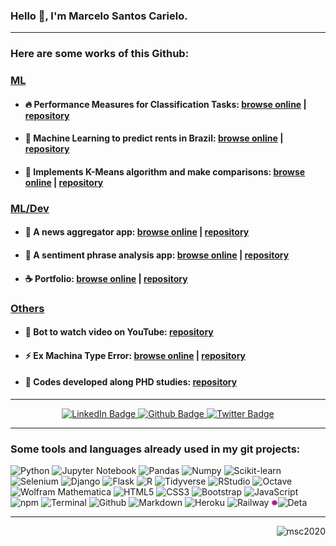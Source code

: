 <h3>Hello 👋, I'm Marcelo Santos Carielo.</h3> 

<hr>

<h3>Here are some works of this Github:</h3>

<div>
    <h3><u>ML</u></h3>
    <ul>
        <li><h4>🔥 Performance Measures for Classification Tasks: <a href="https://github.com/msc2020/ml-metrics-classification/blob/main/notebooks/ml_metrics_classification_pt1.ipynb">browse online</a> | <a href="https://github.com/msc2020/ml-metrics-classification">repository</a>
        </h4></li>
        <li><h4>🐧 Machine Learning to predict rents in Brazil: <a href="https://mybinder.org/v2/gh/msc2020/brazil-rents-machine-learning/HEAD?labpath=Machine%20Learning%20-%20Predict%20rent%20value.ipynb">browse online</a> | <a href="https://github.com/msc2020/brazil-rents-machine-learning">repository</a>
        </h4></li>
        <li><h4>🌱 Implements K-Means algorithm and make comparisons: <a href="https://mybinder.org/v2/gh/msc2020/ml-k-means/HEAD?labpath=notebooks%2Fml_kmeans.ipynb">browse online</a> | <a href="https://github.com/msc2020/ml-k-means">repository</a>
        </h4></li>
    </ul>
</div>
<div>
    <h3><u>ML/Dev</u></h3>
    <ul>
        <li><h4>📄 A news aggregator app: <a href="https://newsaggapp-1-j9368482.deta.app/">browse online</a> | <a href="https://github.com/msc2020/news-agg-app">repository</a>
        </h4></li>
        <li><h4>👀 A sentiment phrase analysis app: <a href="https://spacedetafiles-1-p8717802.deta.app/">browse online</a> | <a href="https://github.com/msc2020/type-a-phrase-app">repository</a>
        </h4></li>
        <li><h4>☕ Portfolio: <a href="https://portfolio-1-c9901895.deta.app/">browse online</a> | <a href="https://github.com/msc2020/app-home-page">repository</a>
        </h4></li>
    </ul>
</div>
<div>
    <h3><u>Others</u></h3>
    <ul>
        <li><h4>🤖 Bot to watch video on YouTube: <a href="https://github.com/msc2020/bot-youtube">repository</a>
        </h4></li>
        <li><h4>⚡ Ex Machina Type Error: <a href="https://mybinder.org/v2/gh/msc2020/ex-machina-type-error/HEAD?labpath=Ex%20Machina.ipynb">browse online</a> | <a href="https://github.com/msc2020/ex-machina-type-error">repository</a>
        </h4></li>
         <li><h4>🧰 Codes developed along PHD studies: <a href="https://github.com/msc2020/intersecao_de_esferas">repository</a>
        </h4></li>    
    </ul>
</div>

<hr>
<div align="center">
  <a href="https://br.linkedin.com/in/marcelo-santos-carielo-304143224">
    <img src="https://img.shields.io/badge/LinkedIn-blue?style=for-the-badge&logo=linkedin&logoColor=white" alt="LinkedIn Badge"/>
  </a>
  <a href="https://github.com/msc2020">
    <img src="https://img.shields.io/badge/Github-181717?style=for-the-badge&logo=github&logoColor=white" alt="Github Badge"/>
  </a>
  <a href="https://kaggle.com/msc2021">
    <img src="https://img.shields.io/badge/Kaggle-20BEFF?style=for-the-badge&logo=&logoColor=white" alt="Twitter Badge"/>
    <!-- <img src="https://storage.googleapis.com/kaggle-media/Kaggle%20Brand%20Guidelines%20CMS/transparent%20logo.png" width="7%" height="7%"> -->
  </a>
</div>

<hr>
<h3>Some tools and languages already used in my git projects:</h3>
<p>
    <img alt="Python" src="https://img.shields.io/badge/-Python-3776AB?style=flat-square&logo=python&logoColor=white"/>
    <img alt="Jupyter Notebook" src="https://img.shields.io/badge/-Jupyter Notebook-F37626?style=flat-square&logo=jupyter&logoColor=white"/>
    <img alt="Pandas" src="https://img.shields.io/badge/-Pandas-150458?style=flat-square&logo=pandas&logoColor=white"/>
    <img alt="Numpy" src="https://img.shields.io/badge/-Numpy-013243?style=flat-square&logo=numpy&logoColor=white"/>
    <img alt="Scikit-learn" src="https://img.shields.io/badge/-Scikitlearn-F7931E?style=flat-square&logo=scikitlearn&logoColor=white"/>
    <img alt="Selenium" src="https://img.shields.io/badge/-Selenium-43B02A?style=flat-square&logo=selenium&logoColor=white"/>
    <img alt="Django" src="https://img.shields.io/badge/-Django-092E20?style=flat-square&logo=django&logoColor=white"/>
    <img alt="Flask" src="https://img.shields.io/badge/-Flask-000000?style=flat-square&logo=flask&logoColor=white"/>
    <img alt="R" src="https://img.shields.io/badge/-R-276DC3?style=flat-square&logo=r&logoColor=white"/>
    <img alt="Tidyverse" src="https://img.shields.io/badge/-Tidyverse-1A162D?style=flat-square&logo=tidyverse&logoColor=white"/>
    <img alt="RStudio" src="https://img.shields.io/badge/-RStudio-75AADB?style=flat-square&logo=rstudio&logoColor=white"/>
    <img alt="Octave" src="https://img.shields.io/badge/-Octave-0790C0?style=flat-square&logo=octave&logoColor=white"/>
    <img alt="Wolfram Mathematica" src="https://img.shields.io/badge/-Wolfram Mathematica-DD1100?style=flat-square&logo=wolframmathematica&logoColor=white"/>
    <img alt="HTML5" src="https://img.shields.io/badge/-HTML-d84924?style=flat-square&logo=html5&logoColor=white"/>
    <img alt="CSS3" src="https://img.shields.io/badge/-CSS-214ce5?style=flat-square&logo=css3&logoColor=white"/> <img alt="Bootstrap" src="https://img.shields.io/badge/-Bootstrap-533979?style=flat-square&logo=bootstrap&logoColor=white"/>
    <img alt="JavaScript" src="https://img.shields.io/badge/-JavaScript-f5de19?style=flat-square&logo=javascript&logoColor=black"/>
    <img alt="npm" src="https://img.shields.io/badge/-NPM-CB3837?style=flat-square&logo=npm&logoColor=white" />
    <img alt="Terminal" src="https://img.shields.io/badge/-Terminal-white?style=flat-square&logo=gnometerminal&logoColor=black"/>
    <img alt="Github" src="https://img.shields.io/badge/-GitHub-181717?style=flat-square&logo=github&logoColor=white"/>
    <img alt="Markdown" src="https://img.shields.io/badge/-Markdown-000000?style=flat-square&logo=markdown&logoColor=white"/>    
    <img alt="Heroku" src="https://img.shields.io/badge/-Heroku-430098?style=flat-square&logo=heroku&logoColor=white" />
    <img alt="Railway" src="https://img.shields.io/badge/-Railway-0B0D0E?style=flat-square&logo=railway&logoColor=white"/>
    <img src="https://raw.githubusercontent.com/deta/.github/main/profile/deta.svg" width="2%" height="2%"><img alt="Deta" src="https://img.shields.io/badge/-Deta-ffffff?style=flat-square&logo=deta&logoColor=white" />
</p>

<hr>
<p align="right"> <img src="https://komarev.com/ghpvc/?username=msc2020&label=Profile%20views&color=0e75b6&style=flat" alt="msc2020"/> </p>


<!--
https://simpleicons.org/

**msc2020/msc2020** is a ✨ _special_ ✨ repository because its `README.md` (this file) appears on your GitHub profile.

Here are some ideas to get you started:

- 🔭 I’m currently working on ...
- 🌱 I’m currently learning ...
- 👯 I’m looking to collaborate on ...
- 🤔 I’m looking for help with ...
- 💬 Ask me about ...
- 📫 How to reach me: ...
- 😄 Pronouns: ...
- ⚡ Fun fact: ...
- 🌐, 🗄️, 💻, 🛠️
-->
